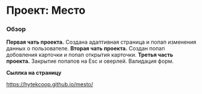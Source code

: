 # Проект: Место

### Обзор

**Первая чать проекта.** Создана адаптивная страница и попап изменения данных о пользователе.
**Вторая чать проекта.** Создан попап добовления карточки и попап открытия карточки.
**Третья часть проекта.** Закрытие попапов на Esc и оверлей. Валидация форм.

**Сыллка на страницу**

https://hytekcoop.github.io/mesto/
